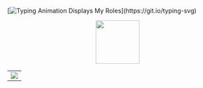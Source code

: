 [![Typing Animation Displays My Roles](https://readme-typing-svg.herokuapp.com?color=%2336BCF7&lines=Hello+I'm+Favian;Welcome+to+my+Github+profile;)](https://git.io/typing-svg)

<div id="header" align="center">
  <img src="https://cdn.discordapp.com/attachments/1214021858354004018/1214021889673142272/IHm8fiO.png?ex=65f798fd&is=65e523fd&hm=547371283e05c876824187c4cb149f978e34832e9461811d79d58a9df9b20b2a" width="100"/>
</div>

<table>
  <tr>
    <td align="center">
      <img src="https://komarev.com/ghpvc/?username=bionicreject&label=TIMES+STALKED&style=for-the-badge">
    </td>
  </tr>
</table>
